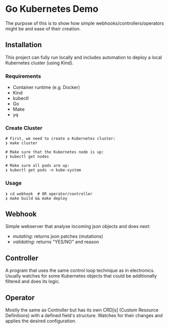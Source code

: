 # Go Kubernetes Demo
The purpose of this is to show how simple webhooks/controllers/operators might be and ease of their creation. 

## Installation
This project can fully run locally and includes automation to deploy a local Kubernetes cluster (using Kind).

### Requirements
* Container runtime (e.g. Docker)
* Kind
* kubectl
* Go
* Make
* yq

### Create Cluster
```
# First, we need to create a Kubernetes cluster:
❯ make cluster

# Make sure that the Kubernetes node is up:
❯ kubectl get nodes

# Make sure all pods are up:
❯ kubectl get pods -n kube-system
```

### Usage
```
❯ cd webhook  # OR operator/controller
❯ make build && make deploy
```

## Webhook
Simple webserver that analyse incoming json objects and does next:
- *mutating*: returns json patches (mutations)
- *validating*: returns "YES/NO" and reason

## Controller
A program that uses the same control loop technique as in electronics. Usually watches for some Kubernetes objects that could be additionally filtered and does its logic.

## Operator
Mostly the same as Controller but has its own CRD[s] (Custom Resource Definitions) with a defined field's structure. Watches for their changes and applies the desired configuration.
